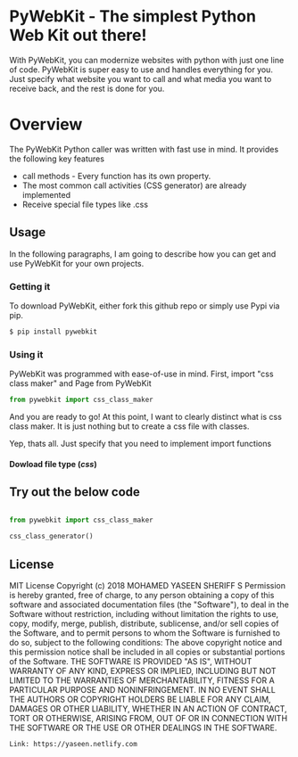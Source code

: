 # PyWebKit - The simplest Python Web Kit out there!

With PyWebKit, you can modernize websites with python with just one line of code. PyWebKit is super easy to use and handles everything for you. Just specify what website you want to call and what media you want to receive back, and the rest is done for you.

# Overview
The PyWebKit Python caller was written with fast use in mind. It provides the following key features

  - call methods - Every function has its own property.
  - The most common call activities (CSS generator) are already implemented
  - Receive special file types like .css


## Usage

In the following paragraphs, I am going to describe how you can get and use PyWebKit for your own projects.

###  Getting it

To download PyWebKit, either fork this github repo or simply use Pypi via pip.
```sh
$ pip install pywebkit
```

### Using it

PyWebKit was programmed with ease-of-use in mind. First, import "css class maker" and Page from PyWebKit

```Python
from pywebkit import css_class_maker
```

And you are ready to go! At this point, I want to clearly distinct what is css class maker. It is just nothing but to create a css file with classes.

Yep, thats all. Just specify that you need to implement import functions


#### Dowload file type (*css*)

## Try out the below code

```Python

from pywebkit import css_class_maker

css_class_generator()

```

License
----

MIT License
Copyright (c) 2018 MOHAMED YASEEN SHERIFF S
Permission is hereby granted, free of charge, to any person obtaining a copy of this software and associated documentation files (the "Software"), to deal in the Software without restriction, including without limitation the rights to use, copy, modify, merge, publish, distribute, sublicense, and/or sell copies of the Software, and to permit persons to whom the Software is furnished to do so, subject to the following conditions:
The above copyright notice and this permission notice shall be included in all copies or substantial portions of the Software.
THE SOFTWARE IS PROVIDED "AS IS", WITHOUT WARRANTY OF ANY KIND, EXPRESS OR IMPLIED, INCLUDING BUT NOT LIMITED TO THE WARRANTIES OF MERCHANTABILITY, FITNESS FOR A PARTICULAR PURPOSE AND NONINFRINGEMENT. IN NO EVENT SHALL THE AUTHORS OR COPYRIGHT HOLDERS BE LIABLE FOR ANY CLAIM, DAMAGES OR OTHER LIABILITY, WHETHER IN AN ACTION OF CONTRACT, TORT OR OTHERWISE, ARISING FROM, OUT OF OR IN CONNECTION WITH THE SOFTWARE OR THE USE OR OTHER DEALINGS IN THE SOFTWARE.

```link
Link: https://yaseen.netlify.com
```
